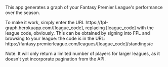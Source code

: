 <p>This app generates a graph of your Fantasy Premier League's performance over the season.</p>
<p>To make it work, simply enter the URL https://fpl-graph.herokuapp.com/[league_code], replacing [league_code] with the league code, obviously. This can be obtained by signing into FPL and browsing to your league: the code is in the URL: https://fantasy.premierleague.com/leagues/[league_code]/standings/c</p>
<p>Note: It will only return a limited number of players for larger leagues, as it doesn't yet incorporate pagination from the API.</p>
